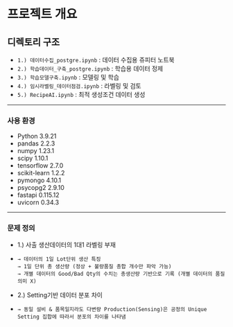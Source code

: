 # 프로젝트 개요

## 디렉토리 구조
- `1.) 데이터수집_postgre.ipynb` : 데이터 수집용 쥬피터 노트북
- `2.) 학습데이터_구축_postgre.ipynb` : 학습용 데이터 정제
- `3.) 학습모델구축.ipynb` : 모델링 및 학습 
- `4.) 임시라벨링_데이터점검.ipynb` : 라벨링 및 검토
- `5.) RecipeAI.ipynb` : 최적 생성조건 데이터 생성

---

### 사용 환경
- Python 3.9.21
- pandas 2.2.3
- numpy 1.23.1
- scipy 1.10.1
- tensorflow 2.7.0
- scikit-learn 1.2.2
- pymongo 4.10.1
- psycopg2 2.9.10
- fastapi 0.115.12
- uvicorn 0.34.3

---

### 문제 정의
- 1.) 사출 생산데이터의 1대1 라벨링 부재
- 
      → 데이터의 1일 Lot단위 생산 특징
      → 1일 단위 총 생산량 (정상 + 불량품질 총합 개수만 파악 가능)
      → 개별 데이터의 Good/Bad Qty의 수치는 총생산량 기반으로 기록 (개별 데이터의 품질 의미 X)

- 2.) Setting기반 데이터 분포 차이
- 
      → 동일 설비 & 품목일지라도 다변량 Production(Sensing)은 공정의 Unique Setting 집합에 따라서 분포의 차이를 나타냄
      
  
  
  
      



